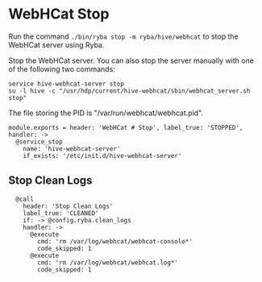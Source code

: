 
# WebHCat Stop

Run the command `./bin/ryba stop -m ryba/hive/webhcat` to stop the WebHCat
server using Ryba.

Stop the WebHCat server. You can also stop the server manually with one of the
following two commands:

```
service hive-webhcat-server stop
su -l hive -c "/usr/hdp/current/hive-webhcat/sbin/webhcat_server.sh stop"
```

The file storing the PID is "/var/run/webhcat/webhcat.pid".

    module.exports = header: 'WebHCat # Stop', label_true: 'STOPPED', handler: ->
      @service_stop
        name: 'hive-webhcat-server'
        if_exists: '/etc/init.d/hive-webhcat-server'

## Stop Clean Logs

      @call
        header: 'Stop Clean Logs'
        label_true: 'CLEANED'
        if: -> @config.ryba.clean_logs
        handler: ->
          @execute
            cmd: 'rm /var/log/webhcat/webhcat-console*'
            code_skipped: 1
          @execute
            cmd: 'rm /var/log/webhcat/webhcat.log*'
            code_skipped: 1
